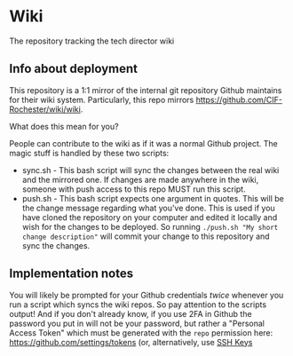 # Wiki
The repository tracking the tech director wiki

## Info about deployment
This repository is a 1:1 mirror of the internal git repository Github maintains for their wiki system. Particularly, this repo
mirrors https://github.com/CIF-Rochester/wiki/wiki.

What does this mean for you?

People can contribute to the wiki as if it was a normal Github project. The magic stuff is handled by these two scripts:

* sync.sh - This bash script will sync the changes between the real wiki and the mirrored one. If changes are made anywhere in the wiki,
someone with push access to this repo MUST run this script.
* push.sh - This bash script expects one argument in quotes. This will be the change message regarding what you've done. This is
used if you have cloned the repository on your computer and edited it locally and wish for the changes to be deployed. So running
`./push.sh "My short change description"` will commit your change to this repository and sync the changes.

## Implementation notes
You will likely be prompted for your Github credentials *twice* whenever you run a script which syncs the wiki repos. So pay attention
to the scripts output! And if you don't already know, if you use 2FA in Github the password you put in will not be your password, but 
rather a "Personal Access Token" which must be generated with the `repo` permission here: https://github.com/settings/tokens (or, alternatively, use [SSH Keys](https://help.github.com/articles/connecting-to-github-with-ssh/)

